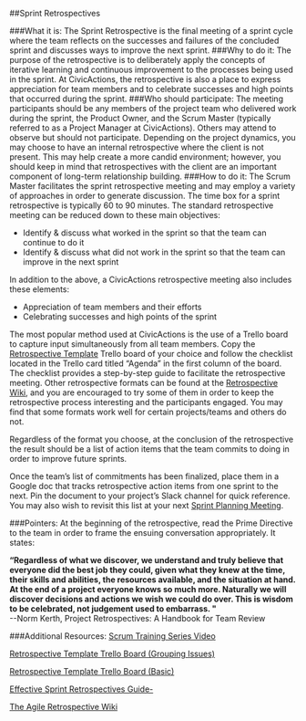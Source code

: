 ##Sprint Retrospectives

###What it is:
The Sprint Retrospective is the final meeting of a sprint cycle where the team reflects on the successes and failures of the concluded sprint and discusses ways to improve the next sprint.
###Why to do it:
The purpose of the retrospective is to deliberately apply the concepts of iterative learning and continuous improvement to the processes being used in the sprint. At CivicActions, the retrospective is also a place to express appreciation for team members and to celebrate successes and high points that occurred during the sprint.
###Who should participate:
The meeting participants should be any members of the project team who delivered work during the sprint, the Product Owner, and the Scrum Master (typically referred to as a Project Manager at CivicActions).  Others may attend to observe but should not participate.
Depending on the project dynamics, you may choose to have an internal retrospective where the client is not present. This may help create a more candid environment; however, you should keep in mind that retrospectives with the client are an important component of long-term relationship building.
###How to do it:
The Scrum Master facilitates the sprint retrospective meeting and may employ a variety of approaches in order to generate discussion. The time box for a sprint retrospective is typically 60 to 90 minutes.  The standard retrospective meeting can be reduced down to these main objectives:
* Identify & discuss what worked in the sprint so that the team can continue to do it
* Identify & discuss what did not work in the sprint so that the team can improve in the next sprint

In addition to the above, a CivicActions retrospective meeting also includes these elements:
* Appreciation of team members and their efforts
* Celebrating successes and high points of the sprint

The most popular method used at CivicActions is the use of a Trello board to capture input simultaneously from all team members. Copy the [Retrospective Template](https://trello.com/b/jG9U4I6l) Trello board of your choice and follow the checklist located in the Trello card titled “Agenda” in the first column of the board. The checklist provides a step-by-step guide to facilitate the retrospective meeting.
Other retrospective formats can be found at the [Retrospective Wiki](http://retrospectivewiki.org/index.php?title=Retrospective_Plans), and you are encouraged to try some of them in order to keep the retrospective process interesting and the participants engaged. You may find that some formats work well for certain projects/teams and others do not. 

Regardless of the format you choose, at the conclusion of the retrospective the result should be a list of action items that the team commits to doing in order to improve future sprints.

Once the team’s list of commitments has been finalized, place them in a Google doc that tracks retrospective action items from one sprint to the next. Pin the document to your project’s Slack channel for quick reference. You may also wish to revisit this list at your next [Sprint Planning Meeting](sprint-planning-meetings.md).

###Pointers:
At the beginning of the retrospective, read the Prime Directive to the team in order to frame the ensuing conversation appropriately. It states: 

**“Regardless of what we discover, we understand and truly believe that everyone did the best job they could, given what they knew at the time, their skills and abilities, the resources available, and the situation at hand. At the end of a project everyone knows so much more. Naturally we will discover decisions and actions we wish we could do over. This is wisdom to be celebrated, not judgement used to embarrass. "**  
--Norm Kerth, Project Retrospectives: A Handbook for Team Review

###Additional Resources:
[Scrum Training Series Video](http://scrumtrainingseries.com/SprintRetrospectiveMeeting/SprintRetrospectiveMeeting.htm)

[Retrospective Template Trello Board (Grouping Issues)](https://trello.com/b/jG9U4I6l)

[Retrospective Template Trello Board (Basic)](https://trello.com/b/YEXXigXH)

[Effective Sprint Retrospectives Guide-](https://msdn.microsoft.com/en-us/library/jj620912(v=vs.120).aspx)

[The Agile Retrospective Wiki](http://retrospectivewiki.org/)



